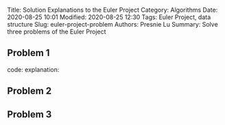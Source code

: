Title: Solution Explanations to the Euler Project
Category: Algorithms
Date: 2020-08-25 10:01
Modified: 2020-08-25 12:30
Tags: Euler Project, data structure
Slug: euler-project-problem
Authors: Presnie Lu
Summary: Solve three problems of the Euler Project

## Problem 1
code:
explanation:

## Problem 2

## Problem 3